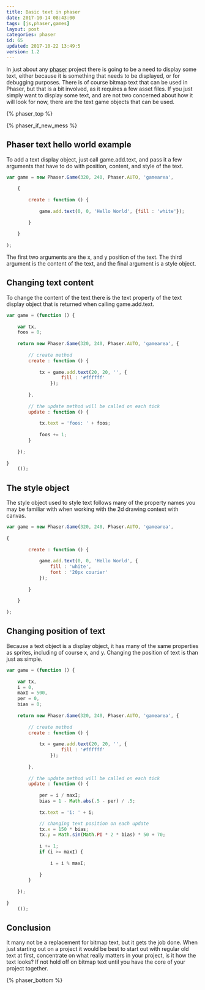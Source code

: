 ```yaml
---
title: Basic text in phaser
date: 2017-10-14 08:43:00
tags: [js,phaser,games]
layout: post
categories: phaser
id: 65
updated: 2017-10-22 13:49:5
version: 1.2
---
```


In just about any [phaser](http://phaser.io) project there is going to be a need to display some text, either because it is something that needs to be displayed, or for debugging purposes. There is of course bitmap text that can be used in Phaser, but that is a bit involved, as it requires a few asset files. If you just simply want to display some text, and are not two concerned about how it will look for now, there are the text game objects that can be used.

<!-- more -->

{% phaser_top %}

{% phaser_if_new_mess %}

## Phaser text hello world example

To add a text display object, just call game.add.text, and pass it a few arguments that have to do with position, content, and style of the text.

```js
var game = new Phaser.Game(320, 240, Phaser.AUTO, 'gamearea', 
 
    {
 
        create : function () {
 
            game.add.text(0, 0, 'Hello World', {fill : 'white'});
 
        }
 
    }
 
);
```

The first two arguments are the x, and y position of the text. The third argument is the content of the text, and the final argument is a style object.

## Changing text content

To change the content of the text there is the text property of the text display object that is returned when calling game.add.text.

```js
var game = (function () {
 
    var tx,
    foos = 0;
 
    return new Phaser.Game(320, 240, Phaser.AUTO, 'gamearea', {
 
        // create method
        create : function () {
 
            tx = game.add.text(20, 20, '', {
                    fill : '#ffffff'
                });
 
        },
 
        // the update method will be called on each tick
        update : function () {
 
            tx.text = 'foos: ' + foos;
 
            foos += 1;
        }
 
    });
 
}
    ());
```

## The style object

The style object used to style text follows many of the property names you may be familiar with when working with the 2d drawing context with canvas.

```js
var game = new Phaser.Game(320, 240, Phaser.AUTO, 'gamearea', 
 
{
 
        create : function () {
 
            game.add.text(0, 0, 'Hello World', {
                fill : 'white',
                font : '20px courier'
            });
 
        }
 
    }
 
);
```

## Changing position of text

Because a text object is a display object, it has many of the same properties as sprites, including of course x, and y. Changing the position of text is than just as simple.

```js
var game = (function () {
 
    var tx,
    i = 0,
    maxI = 500,
    per = 0,
    bias = 0;
 
    return new Phaser.Game(320, 240, Phaser.AUTO, 'gamearea', {
 
        // create method
        create : function () {
 
            tx = game.add.text(20, 20, '', {
                    fill : '#ffffff'
                });
 
        },
 
        // the update method will be called on each tick
        update : function () {
 
            per = i / maxI;
            bias = 1 - Math.abs(.5 - per) / .5;
 
            tx.text = 'i: ' + i;

            // changing text position on each update
            tx.x = 150 * bias;
            tx.y = Math.sin(Math.PI * 2 * bias) * 50 + 70;
 
            i += 1;
            if (i >= maxI) {
 
                i = i % maxI;
 
            }
        }
 
    });
 
}
    ());
```

## Conclusion

It many not be a replacement for bitmap text, but it gets the job done. When just starting out on a project it would be best to start out with regular old text at first, concentrate on what really matters in your project, is it how the text looks? If not hold off on bitmap text until you have the core of your project together.

{% phaser_bottom %}